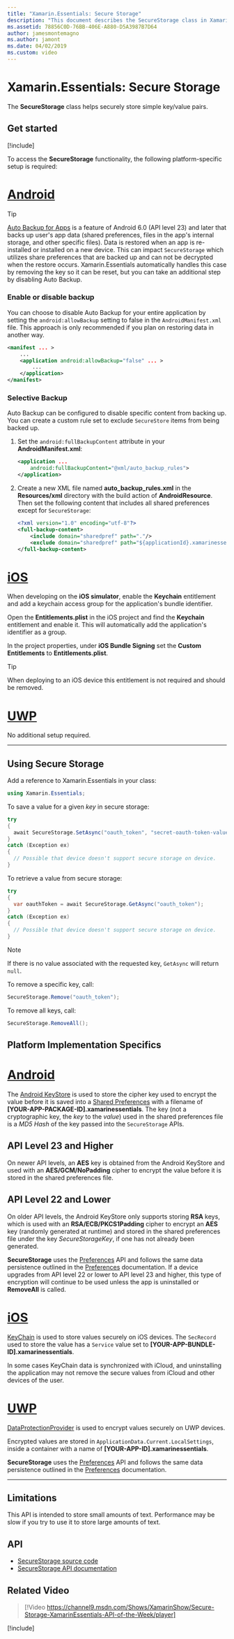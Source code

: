 ```yaml
---
title: "Xamarin.Essentials: Secure Storage"
description: "This document describes the SecureStorage class in Xamarin.Essentials, which helps securely store simple key/value pairs. It discusses how to use the class, platform implementation specifics, and limitations."
ms.assetid: 78856C0D-76BB-406E-A880-D5A3987B7D64
author: jamesmontemagno
ms.author: jamont
ms.date: 04/02/2019
ms.custom: video
---
```


# Xamarin.Essentials: Secure Storage

The **SecureStorage** class helps securely store simple key/value pairs.

## Get started

[!include[](~/essentials/includes/get-started.md)]

To access the **SecureStorage** functionality, the following platform-specific setup is required:

# [Android](#tab/android)

> [!TIP]
> [Auto Backup for Apps](https://developer.android.com/guide/topics/data/autobackup) is a feature of Android 6.0 (API level 23) and later that backs up user's app data (shared preferences, files in the app's internal storage, and other specific files). Data is restored when an app is re-installed or installed on a new device. This can impact `SecureStorage` which utilizes share preferences that are backed up and can not be decrypted when the restore occurs. Xamarin.Essentials automatically handles this case by removing the key so it can be reset, but you can take an additional step by disabling Auto Backup.

### Enable or disable backup
You can choose to disable Auto Backup for your entire application by setting the `android:allowBackup` setting to false in the `AndroidManifest.xml` file. This approach is only recommended if you plan on restoring data in another way.

```xml
<manifest ... >
    ...
    <application android:allowBackup="false" ... >
        ...
    </application>
</manifest>
```

### Selective Backup
Auto Backup can be configured to disable specific content from backing up. You can create a custom rule set to exclude `SecureStore` items from being backed up.

1. Set the `android:fullBackupContent` attribute in your **AndroidManifest.xml**:

    ```xml
    <application ...
        android:fullBackupContent="@xml/auto_backup_rules">
    </application>
    ```

2. Create a new XML file named **auto_backup_rules.xml** in the **Resources/xml** directory with the build action of **AndroidResource**. Then set the following content that includes all shared preferences except for `SecureStorage`:

    ```xml
    <?xml version="1.0" encoding="utf-8"?>
    <full-backup-content>
        <include domain="sharedpref" path="."/>
        <exclude domain="sharedpref" path="${applicationId}.xamarinessentials.xml"/>
    </full-backup-content>
    ```

# [iOS](#tab/ios)

When developing on the **iOS simulator**, enable the **Keychain** entitlement and add a keychain access group for the application's bundle identifier. 

Open the **Entitlements.plist** in the iOS project and find the **Keychain** entitlement and enable it. This will automatically add the application's identifier as a group.

In the project properties, under **iOS Bundle Signing** set the **Custom Entitlements** to **Entitlements.plist**.

> [!TIP]
> When deploying to an iOS device this entitlement is not required and should be removed.

# [UWP](#tab/uwp)

No additional setup required.

-----

## Using Secure Storage

Add a reference to Xamarin.Essentials in your class:

```csharp
using Xamarin.Essentials;
```

To save a value for a given _key_ in secure storage:

```csharp
try
{
  await SecureStorage.SetAsync("oauth_token", "secret-oauth-token-value");
}
catch (Exception ex)
{
  // Possible that device doesn't support secure storage on device.
}
```

To retrieve a value from secure storage:

```csharp
try
{
  var oauthToken = await SecureStorage.GetAsync("oauth_token");
}
catch (Exception ex)
{
  // Possible that device doesn't support secure storage on device.
}
```

> [!NOTE]
> If there is no value associated with the requested key, `GetAsync` will
> return `null`.

To remove a specific key, call:

```csharp
SecureStorage.Remove("oauth_token");
```

To remove all keys, call:

```csharp
SecureStorage.RemoveAll();
```


## Platform Implementation Specifics

# [Android](#tab/android)

The [Android KeyStore](https://developer.android.com/training/articles/keystore.html) is used to store the cipher key used to encrypt the value before it is saved into a [Shared Preferences](https://developer.android.com/training/data-storage/shared-preferences.html) with a filename of **[YOUR-APP-PACKAGE-ID].xamarinessentials**.  The key (not a cryptographic key, the _key_ to the _value_) used in the shared preferences file is a _MD5 Hash_ of the key passed into the `SecureStorage` APIs.

## API Level 23 and Higher

On newer API levels, an **AES** key is obtained from the Android KeyStore and used with an **AES/GCM/NoPadding** cipher to encrypt the value before it is stored in the shared preferences file.

## API Level 22 and Lower

On older API levels, the Android KeyStore only supports storing **RSA** keys, which is used with an **RSA/ECB/PKCS1Padding** cipher to encrypt an **AES** key (randomly generated at runtime) and stored in the shared preferences file under the key _SecureStorageKey_, if one has not already been generated.

**SecureStorage** uses the [Preferences](preferences.md) API and follows the same data persistence outlined in the [Preferences](preferences.md#persistence) documentation. If a device upgrades from API level 22 or lower to API level 23 and higher, this type of encryption will continue to be used unless the app is uninstalled or **RemoveAll** is called.

# [iOS](#tab/ios)

[KeyChain](xref:Security.SecKeyChain) is used to store values securely on iOS devices.  The `SecRecord` used to store the value has a `Service` value set to **[YOUR-APP-BUNDLE-ID].xamarinessentials**.

In some cases KeyChain data is synchronized with iCloud, and uninstalling the application may not remove the secure values from iCloud and other devices of the user.

# [UWP](#tab/uwp)

[DataProtectionProvider](https://docs.microsoft.com/uwp/api/windows.security.cryptography.dataprotection.dataprotectionprovider) is used to encrypt values securely on UWP devices.

Encrypted values are stored in `ApplicationData.Current.LocalSettings`, inside a container with a name of **[YOUR-APP-ID].xamarinessentials**.

**SecureStorage** uses the [Preferences](preferences.md) API and follows the same data persistence outlined in the [Preferences](preferences.md#persistence) documentation.

-----

## Limitations

This API is intended to store small amounts of text.  Performance may be slow if you try to use it to store large amounts of text.

## API

- [SecureStorage source code](https://github.com/xamarin/Essentials/tree/master/Xamarin.Essentials/SecureStorage)
- [SecureStorage API documentation](xref:Xamarin.Essentials.SecureStorage)

## Related Video

> [!Video https://channel9.msdn.com/Shows/XamarinShow/Secure-Storage-XamarinEssentials-API-of-the-Week/player]

[!include[](~/essentials/includes/xamarin-show-essentials.md)]
